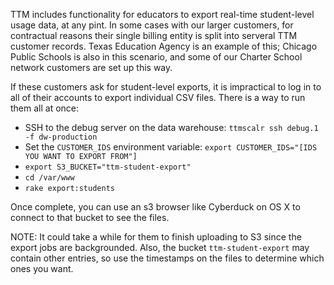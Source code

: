 TTM includes functionality for educators to export real-time student-level usage data, at any pint. In some cases with our larger customers, for contractual reasons their single billing entity is split into serveral TTM customer records. Texas Education Agency is an example of this; Chicago Public Schools is also in this scenario, and some of our Charter School network customers are set up this way.

If these customers ask for student-level exports, it is impractical to log in to all of their accounts to export individual CSV files. There is a way to run them all at once:
* SSH to the debug server on the data warehouse: `ttmscalr ssh debug.1 -f dw-production`
* Set the `CUSTOMER_IDS` environment variable: `export CUSTOMER_IDS="[IDS YOU WANT TO EXPORT FROM"]`
* `export S3_BUCKET="ttm-student-export"`
* `cd /var/www`
* `rake export:students`

Once complete, you can use an s3 browser like Cyberduck on OS X to connect to that bucket to see the files.

NOTE: It could take a while for them to finish uploading to S3 since the export jobs are backgrounded. Also, the bucket `ttm-student-export` may contain other entries, so use the timestamps on the files to determine which ones you want.
